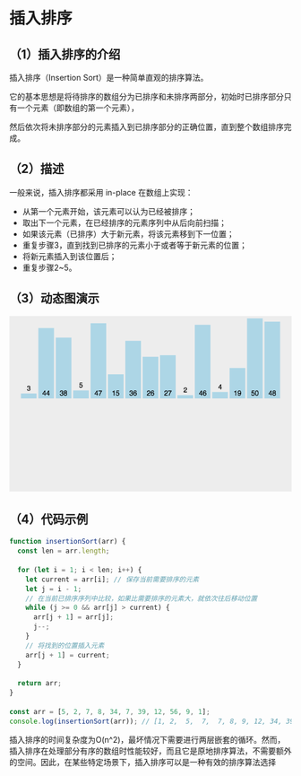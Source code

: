 # 插入排序

## （1）插入排序的介绍

插入排序（Insertion Sort）是一种简单直观的排序算法。

 它的基本思想是将待排序的数组分为已排序和未排序两部分，初始时已排序部分只有一个元素（即数组的第一个元素），

 然后依次将未排序部分的元素插入到已排序部分的正确位置，直到整个数组排序完成。

## （2）描述

一般来说，插入排序都采用 in-place 在数组上实现：

* 从第一个元素开始，该元素可以认为已经被排序；
* 取出下一个元素，在已经排序的元素序列中从后向前扫描；
* 如果该元素（已排序）大于新元素，将该元素移到下一位置；
* 重复步骤3，直到找到已排序的元素小于或者等于新元素的位置；
* 将新元素插入到该位置后；
* 重复步骤2~5。

## （3）动态图演示

![插入排序](../../public/insertion.gif)

## （4）代码示例

```js
function insertionSort(arr) {
  const len = arr.length;

  for (let i = 1; i < len; i++) {
    let current = arr[i]; // 保存当前需要排序的元素
    let j = i - 1;
    // 在当前已排序序列中比较，如果比需要排序的元素大，就依次往后移动位置
    while (j >= 0 && arr[j] > current) {
      arr[j + 1] = arr[j];
      j--;
    }
    // 将找到的位置插入元素
    arr[j + 1] = current;
  }

  return arr;
}

const arr = [5, 2, 7, 8, 34, 7, 39, 12, 56, 9, 1];
console.log(insertionSort(arr)); // [1, 2,  5,  7,  7, 8, 9, 12, 34, 39, 56]
```

插入排序的时间复杂度为O(n^2)，最坏情况下需要进行两层嵌套的循环。然而，插入排序在处理部分有序的数组时性能较好，而且它是原地排序算法，不需要额外的空间。因此，在某些特定场景下，插入排序可以是一种有效的排序算法选择
